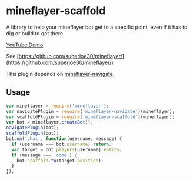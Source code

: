 # mineflayer-scaffold

A library to help your mineflayer bot get to a specific point, even if it has
to dig or build to get there.

[YouTube Demo](http://youtu.be/jkg6psMUSE0)

See [https://github.com/superjoe30/mineflayer/](https://github.com/superjoe30/mineflayer/)

This plugin depends on
[mineflayer-navigate](https://github.com/superjoe30/mineflayer-navigate).

## Usage

```js
var mineflayer = require('mineflayer');
var navigatePlugin = require('mineflayer-navigate')(mineflayer);
var scaffoldPlugin = require('mineflayer-scaffold')(mineflayer);
var bot = mineflayer.createBot();
navigatePlugin(bot);
scaffoldPlugin(bot);
bot.on('chat', function(username, message) {
  if (username === bot.username) return;
  var target = bot.players[username].entity;
  if (message === 'come') {
    bot.scaffold.to(target.position);
  }
});
```
